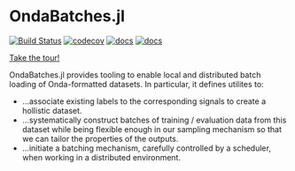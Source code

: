 # OndaBatches.jl

[![Build Status](https://github.com/beacon-biosignals/OndaBatches.jl/actions/workflows/CI.yml/badge.svg?branch=main)](https://github.com/beacon-biosignals/OndaBatches.jl/actions/workflows/CI.yml?query=branch%3Amain)
[![codecov](https://codecov.io/gh/beacon-biosignals/OndaBatches.jl/branch/main/graph/badge.svg)](https://codecov.io/gh/beacon-biosignals/OndaBatches.jl)
[![docs](https://img.shields.io/badge/docs-stable-blue.svg)](https://beacon-biosignals.github.io/OndaBatches.jl/stable)
[![docs](https://img.shields.io/badge/docs-dev-blue.svg)](https://beacon-biosignals.github.io/OndaBatches.jl/dev)

[Take the tour!](https://github.com/beacon-biosignals/OndaBatches.jl/tree/master/examples/tour.jl)

OndaBatches.jl provides tooling to enable local and distributed batch loading of Onda-formatted datasets.
In particular, it defines utilites to:
- ...associate existing labels to the corresponding signals to create a hollistic dataset.
- ...systematically construct batches of training / evaluation data from this dataset while being flexible enough in our sampling mechanism so that we can tailor the properties of the outputs.
- ...initiate a batching mechanism, carefully controlled by a scheduler, when working in a distributed environment.
